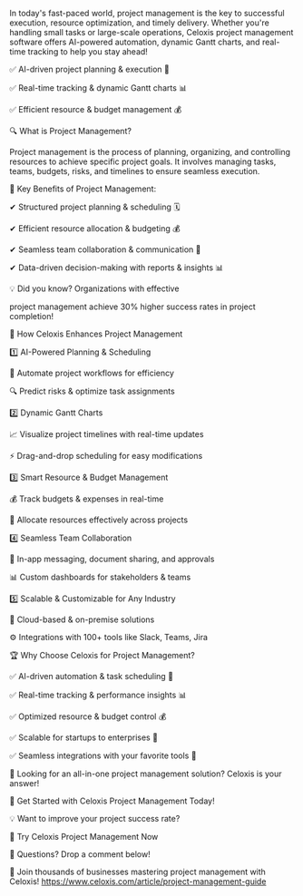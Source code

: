 In today's fast-paced world, project management is the key to successful execution, resource optimization, and timely delivery. Whether you're handling small tasks or large-scale operations, Celoxis project management software offers AI-powered automation, dynamic Gantt charts, and real-time tracking to help you stay ahead!

✅ AI-driven project planning & execution 🤖

✅ Real-time tracking & dynamic Gantt charts 📊

✅ Efficient resource & budget management 💰

🔍 What is Project Management?

Project management is the process of planning, organizing, and controlling resources to achieve specific project goals. It involves managing tasks, teams, budgets, risks, and timelines to ensure seamless execution.

🔹 Key Benefits of Project Management:

✔ Structured project planning & scheduling 🗓️

✔ Efficient resource allocation & budgeting 💰

✔ Seamless team collaboration & communication 💬

✔ Data-driven decision-making with reports & insights 📊

💡 Did you know? Organizations with effective

project management achieve 30% higher success rates in project completion!

🚀 How Celoxis Enhances Project Management

1️⃣ AI-Powered Planning & Scheduling

📍 Automate project workflows for efficiency

🔍 Predict risks & optimize task assignments

2️⃣ Dynamic Gantt Charts

📈 Visualize project timelines with real-time updates

⚡ Drag-and-drop scheduling for easy modifications

3️⃣ Smart Resource & Budget Management

💰 Track budgets & expenses in real-time

🔄 Allocate resources effectively across projects

4️⃣ Seamless Team Collaboration

📩 In-app messaging, document sharing, and approvals

📊 Custom dashboards for stakeholders & teams

5️⃣ Scalable & Customizable for Any Industry

🔐 Cloud-based & on-premise solutions

⚙️ Integrations with 100+ tools like Slack, Teams, Jira

🏆 Why Choose Celoxis for Project Management?

✅ AI-driven automation & task scheduling 🤖

✅ Real-time tracking & performance insights 📊

✅ Optimized resource & budget control 💰

✅ Scalable for startups to enterprises 🏢

✅ Seamless integrations with your favorite tools 🔄

📍 Looking for an all-in-one project management solution? Celoxis is your answer!

📢 Get Started with Celoxis Project Management Today!

💡 Want to improve your project success rate?

🔗 Try Celoxis Project Management Now

📩 Questions? Drop a comment below!

📢 Join thousands of businesses mastering project management with Celoxis! https://www.celoxis.com/article/project-management-guide

